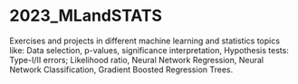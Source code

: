 # 2023_MLandSTATS
Exercises and projects in different machine learning and statistics topics like: Data selection, p-values, significance interpretation, Hypothesis tests: Type-I/II errors; Likelihood ratio,  Neural Network Regression, Neural Network Classification, Gradient Boosted Regression Trees.
